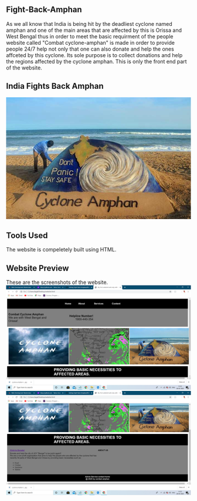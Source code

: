## Fight-Back-Amphan
As we all know that India is being hit by the deadliest cyclone named amphan and one of the main areas that are affected by this is Orissa and West Bengal thus in order to meet the basic requirment of the people website called "Combat cyclone-amphan" is made in order to provide people 24/7 help not only that one can also donate and help the ones affceted by this cyclone.
Its sole purpose is to collect donations and help the regions affected by the cyclone amphan.
This is only the front end part of the website.
## India Fights Back Amphan
![](amphan.jpg)
## Tools Used
The website is compeletely built using HTML.
## Website Preview
These are the screenshots of the website.
![](websiteimg1.png)
![](websiteimg2.png)
